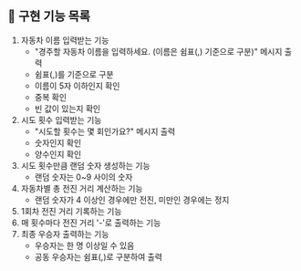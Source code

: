 ## 🚀 구현 기능 목록

1. 자동차 이름 입력받는 기능
   - "경주할 자동차 이름을 입력하세요. (이름은 쉼표(,) 기준으로 구분)" 메시지 출력
   - 쉼표(,)를 기준으로 구분
   - 이름이 5자 이하인지 확인
   - 중복 확인
   - 빈 값이 있는지 확인
2. 시도 횟수 입력받는 기능
   - "시도할 횟수는 몇 회인가요?" 메시지 출력
   - 숫자인지 확인
   - 양수인지 확인
3. 시도 횟수만큼 랜덤 숫자 생성하는 기능
   - 랜덤 숫자는 0~9 사이의 숫자
4. 자동차별 총 전진 거리 계산하는 기능
   - 랜덤 숫자가 4 이상인 경우에만 전진, 미만인 경우에는 정지
5. 1회차 전진 거리 기록하는 기능
6. 매 횟수마다 전진 거리 '-'로 출력하는 기능
7. 최종 우승자 출력하는 기능
   - 우승자는 한 명 이상일 수 있음
   - 공동 우승자는 쉼표(,)로 구분하여 출력
